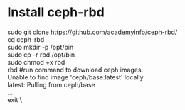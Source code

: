 # Install ceph-rbd
sudo git clone https://github.com/academyinfo/ceph-rbd/ \
cd ceph-rbd \
sudo mkdir -p /opt/bin \
sudo cp -r rbd /opt/bin \
sudo chmod +x rbd \
rbd #run command to download ceph images. \
Unable to find image 'ceph/base:latest' locally \
latest: Pulling from ceph/base \
... \
exit \

